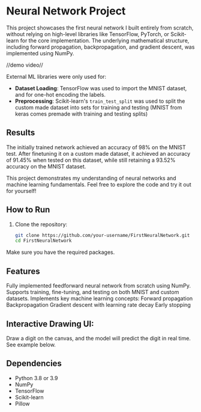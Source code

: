 # Neural Network Project

This project showcases the first neural network I built entirely from scratch, without relying on high-level libraries like TensorFlow, PyTorch, or Scikit-learn for the core implementation. The underlying mathematical structure, including forward propagation, backpropagation, and gradient descent, was implemented using NumPy.

//demo video//

External ML libraries were only used for:
- **Dataset Loading**: TensorFlow was used to import the MNIST dataset, and for one-hot encoding the labels.
- **Preprocessing**: Scikit-learn's `train_test_split` was used to split the custom made dataset into sets for training and testing (MNIST from keras comes premade with training and testing splits)

## Results
The initially trained network achieved an accuracy of 98% on the MNIST test.
After finetuning it on a custom made dataset, it achieved an accuracy of 91.45% when tested on this dataset, while still retaining a 93.52% accuracy on the MNIST dataset.

This project demonstrates my understanding of neural networks and machine learning fundamentals. Feel free to explore the code and try it out for yourself!

## How to Run

1. Clone the repository:
   ```bash
   git clone https://github.com/your-username/FirstNeuralNetwork.git
   cd FirstNeuralNetwork

Make sure you have the required packages.

## Features

Fully implemented feedforward neural network from scratch using NumPy.
Supports training, fine-tuning, and testing on both MNIST and custom datasets.
Implements key machine learning concepts:
Forward propagation
Backpropagation
Gradient descent with learning rate decay
Early stopping

## Interactive Drawing UI: 
Draw a digit on the canvas, and the model will predict the digit in real time.
See example below.



## Dependencies

- Python 3.8 or 3.9
- NumPy
- TensorFlow
- Scikit-learn
- Pillow